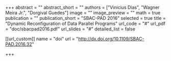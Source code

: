+++
abstract = ""
abstract_short = ""
authors = ["Vinicius Dias", "Wagner Meira Jr.", "Dorgival Guedes"]
image = ""
image_preview = ""
math = true
publication = ""
publication_short = "SBAC-PAD 2016"
selected = true
title = "Dynamic Reconfiguration of Data Parallel Programs"
url_code = "#"
url_pdf = "doc/sbacpad2016.pdf"
url_slides = "#"
detailed_list = false

[[url_custom]]
name = "doi"
url = "http://dx.doi.org/10.1109/SBAC-PAD.2016.32"

+++
